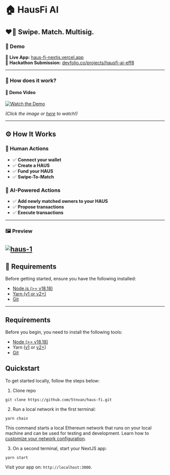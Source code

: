 # 🏠 HausFi AI  
## ❤️‍🔥 Swipe. Match. Multisig.  

### 🚀 Demo  
🔗 **Live App:** [haus-fi-nextjs.vercel.app](https://haus-fi-nextjs.vercel.app)  
🔗 **Hackathon Submission:** [devfolio.co/projects/hausfi-ai-eff8](https://devfolio.co/projects/hausfi-ai-eff8)  

---

### 🧪 How does it work?  

#### 🎥 Demo Video  
[![Watch the Demo](https://img.youtube.com/vi/CSl0ybe18pc/maxresdefault.jpg)](https://www.youtube.com/watch?v=CSl0ybe18pc)  

*(Click the image or [here](https://www.youtube.com/watch?v=CSl0ybe18pc) to watch!)*  

---

## ⚙️ How It Works  

### 👤 Human Actions  
- ✅ **Connect your wallet**  
- ✅ **Create a HAUS**  
- ✅ **Fund your HAUS**  
- ✅ **Swipe-To-Match**  

### 🤖 AI-Powered Actions  
- ✅ **Add newly matched owners to your HAUS**  
- ✅ **Propose transactions**  
- ✅ **Execute transactions**  

---

### 🖼️ Preview  
<a href="https://ibb.co/gZhYfzwQ"><img src="https://i.ibb.co/yF72ZW5K/haus-1.png" alt="haus-1" border="0" /></a>
---

## 🔧 Requirements  

Before getting started, ensure you have the following installed:  

- [Node.js (>= v18.18)](https://nodejs.org/en/download/)  
- [Yarn (v1 or v2+)](https://yarnpkg.com/getting-started/install)  
- [Git](https://git-scm.com/downloads)  

---

## Requirements

Before you begin, you need to install the following tools:

- [Node (>= v18.18)](https://nodejs.org/en/download/)
- Yarn ([v1](https://classic.yarnpkg.com/en/docs/install/) or [v2+](https://yarnpkg.com/getting-started/install))
- [Git](https://git-scm.com/downloads)

## Quickstart

To get started locally, follow the steps below:

1. Clone repo

```
git clone https://github.com/5tnvan/haus-fi.git
```

2. Run a local network in the first terminal:

```
yarn chain
```

This command starts a local Ethereum network that runs on your local machine and can be used for testing and development. Learn how to [customize your network configuration](https://docs.scaffoldeth.io/quick-start/environment#1-initialize-a-local-blockchain).

3. On a second terminal, start your NextJS app:

```
yarn start
```

Visit your app on: `http://localhost:3000`.

